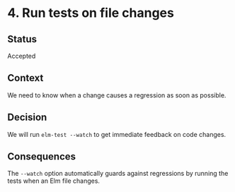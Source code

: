 # 4. Run tests on file changes

## Status

Accepted

## Context

We need to know when a change causes a regression as soon as possible.

## Decision

We will run `elm-test --watch` to get immediate feedback on code changes.

## Consequences

The `--watch` option automatically guards against regressions by running the tests when an Elm file changes.
